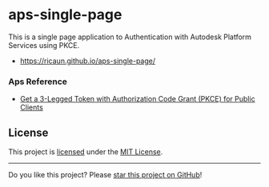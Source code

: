 # aps-single-page

This is a single page application to Authentication with Autodesk Platform Services using PKCE.

* https://ricaun.github.io/aps-single-page/

### Aps Reference

* [Get a 3-Legged Token with Authorization Code Grant (PKCE) for Public Clients](https://aps.autodesk.com/en/docs/oauth/v2/tutorials/get-3-legged-token-pkce/)

## License

This project is [licensed](LICENSE) under the [MIT License](https://en.wikipedia.org/wiki/MIT_License).

---

Do you like this project? Please [star this project on GitHub](https://github.com/ricaun-io/ricaun.RevitTest/stargazers)!
